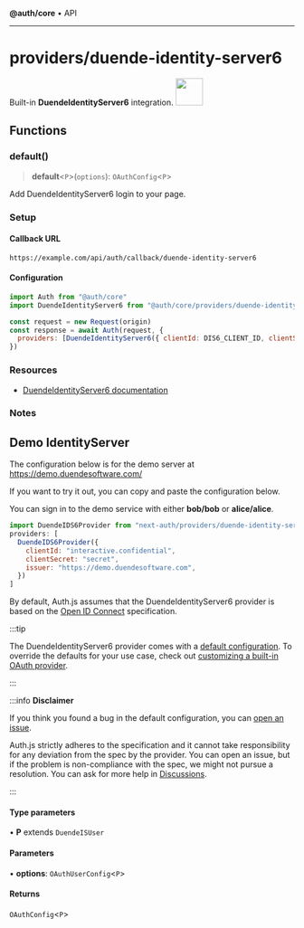 **@auth/core** • API

***

# providers/duende-identity-server6

<div style={{backgroundColor: "#000", display: "flex", justifyContent: "space-between", color: "#fff", padding: 16}}>
<span>Built-in <b>DuendeIdentityServer6</b> integration.</span>
<a href="https://docs.duendesoftware.com/identityserver/v6">
  <img style={{display: "block"}} src="https://authjs.dev/img/providers/duende-identity-server6.svg" height="48" width="48"/>
</a>
</div>

## Functions

### default()

> **default**\<`P`\>(`options`): `OAuthConfig`\<`P`\>

Add DuendeIdentityServer6 login to your page.

### Setup

#### Callback URL
```
https://example.com/api/auth/callback/duende-identity-server6
```

#### Configuration
```js
import Auth from "@auth/core"
import DuendeIdentityServer6 from "@auth/core/providers/duende-identity-server6"

const request = new Request(origin)
const response = await Auth(request, {
  providers: [DuendeIdentityServer6({ clientId: DIS6_CLIENT_ID, clientSecret: DIS6_CLIENT_SECRET, issuer: DIS6_ISSUER })],
})
```

### Resources

 - [DuendeIdentityServer6 documentation](https://docs.duendesoftware.com/identityserver/v6)

### Notes

## Demo IdentityServer

The configuration below is for the demo server at https://demo.duendesoftware.com/

If you want to try it out, you can copy and paste the configuration below.

You can sign in to the demo service with either <b>bob/bob</b> or <b>alice/alice</b>.

```js title=pages/api/auth/[...nextauth].js
import DuendeIDS6Provider from "next-auth/providers/duende-identity-server6"
providers: [
  DuendeIDS6Provider({
    clientId: "interactive.confidential",
    clientSecret: "secret",
    issuer: "https://demo.duendesoftware.com",
  })
]
```
By default, Auth.js assumes that the DuendeIdentityServer6 provider is
based on the [Open ID Connect](https://openid.net/specs/openid-connect-core-1_0.html) specification.

:::tip

The DuendeIdentityServer6 provider comes with a [default configuration](https://github.com/nextauthjs/next-auth/blob/main/packages/core/src/providers/duende-identity-server6.ts).
To override the defaults for your use case, check out [customizing a built-in OAuth provider](https://authjs.dev/guides/providers/custom-provider#override-default-options).

:::

:::info **Disclaimer**

If you think you found a bug in the default configuration, you can [open an issue](https://authjs.dev/new/provider-issue).

Auth.js strictly adheres to the specification and it cannot take responsibility for any deviation from
the spec by the provider. You can open an issue, but if the problem is non-compliance with the spec,
we might not pursue a resolution. You can ask for more help in [Discussions](https://authjs.dev/new/github-discussions).

:::

#### Type parameters

• **P** extends `DuendeISUser`

#### Parameters

• **options**: `OAuthUserConfig`\<`P`\>

#### Returns

`OAuthConfig`\<`P`\>
